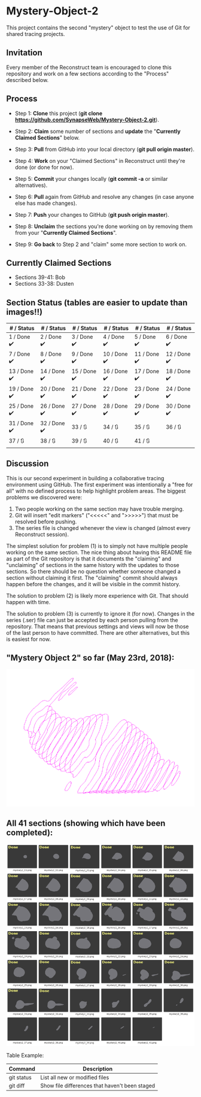 # Mystery-Object-2
This project contains the second "mystery" object to test the use of Git for shared tracing projects.

## Invitation
Every member of the Reconstruct team is encouraged to clone this repository and work on a few sections according to the "Process" described below.

## Process

* Step 1: **Clone** this project (**git clone https://github.com/SynapseWeb/Mystery-Object-2.git**).

* Step 2: **Claim** some number of sections and **update** the "**Currently Claimed Sections**" below.

* Step 3: **Pull** from GitHub into your local directory (**git pull origin master**).

* Step 4: **Work** on your "Claimed Sections" in Reconstruct until they're done (or done for now).

* Step 5: **Commit** your changes locally (**git commit -a** or similar alternatives).

* Step 6: **Pull** again from GitHub and resolve any changes (in case anyone else has made changes).

* Step 7: **Push** your changes to GitHub (**git push origin master**).

* Step 8: **Unclaim** the sections you're done working on by removing them from your "**Currently Claimed Sections**".

* Step 9: **Go back** to Step 2 and "claim" some more section to work on.

## Currently Claimed Sections

* Sections 39-41: Bob
* Sections 33-38: Dusten

## Section Status (tables are easier to update than images!!)

| # / Status | # / Status | # / Status | # / Status | # / Status | # / Status | 
| ---------- | ---------- | ---------- | ---------- | ---------- | ---------- |
| 1 / Done  :heavy_check_mark: | 2 / Done :heavy_check_mark: | 3 / Done :heavy_check_mark: | 4 / Done :heavy_check_mark: | 5 / Done :heavy_check_mark: | 6 / Done :heavy_check_mark: |
| 7 / Done :heavy_check_mark: | 8 / Done :heavy_check_mark: | 9 / Done :heavy_check_mark: | 10 / Done :heavy_check_mark: | 11 / Done :heavy_check_mark: | 12 / Done :heavy_check_mark: |
| 13 / Done :heavy_check_mark: | 14 / Done :heavy_check_mark: | 15 / Done :heavy_check_mark: | 16 / Done :heavy_check_mark: | 17 / Done :heavy_check_mark: | 18 / Done :heavy_check_mark: |
| 19 / Done :heavy_check_mark: | 20 / Done :heavy_check_mark: | 21 / Done :heavy_check_mark: | 22 / Done :heavy_check_mark: | 23 / Done :heavy_check_mark: | 24 / Done :heavy_check_mark: |
| 25 / Done :heavy_check_mark: | 26 / Done :heavy_check_mark: | 27 / Done :heavy_check_mark: | 28 / Done :heavy_check_mark: | 29 / Done :heavy_check_mark: | 30 / Done :heavy_check_mark: |
| 31 / Done :heavy_check_mark: | 32 / Done :heavy_check_mark: | 33 / :arrows_clockwise:  | 34 / :arrows_clockwise:  | 35 / :arrows_clockwise:  | 36 / :arrows_clockwise:  |
| 37 / :arrows_clockwise:  | 38 / :arrows_clockwise:  | 39 / :arrows_clockwise:  | 40 / :arrows_clockwise:  | 41 / :arrows_clockwise:  |  |

## Discussion

This is our second experiment in building a collaborative tracing environment using GitHub. The first experiment was intentionally a "free for all" with no defined process to help highlight problem areas. The biggest problems we discovered were:

1. Two people working on the same section may have trouble merging.
2. Git will insert "edit markers" ("<<<<<" and ">>>>>") that must be resolved before pushing.
3. The series file is changed whenever the view is changed (almost every Reconstruct session).

The simplest solution for problem (1) is to simply not have multiple people working on the same section. The nice thing about having this README file as part of the Git repository is that it documents the "claiming" and "unclaiming" of sections in the same history with the updates to those sections. So there should be no question whether someone changed a section without claiming it first. The "claiming" commit should always happen before the changes, and it will be visible in the commit history.

The solution to problem (2) is likely more experience with Git. That should happen with time.

The solution to problem (3) is currently to ignore it (for now). Changes in the series (.ser) file can just be accepted by each person pulling from the repository. That means that previous settings and views will now be those of the last person to have committed. There are other alternatives, but this is easiest for now.


## "Mystery Object 2" so far (May 23rd, 2018):
![Animation](docs/Traces_2018_05_23.png?raw=true "Animation")

## All 41 sections (showing which have been completed):
![CompletedFrames](docs/All_Frames.png?raw=true "CompletedFrames")


Table Example:

| Command | Description |
| --- | --- |
| git status | List all new or modified files |
| git diff | Show file differences that haven't been staged |

